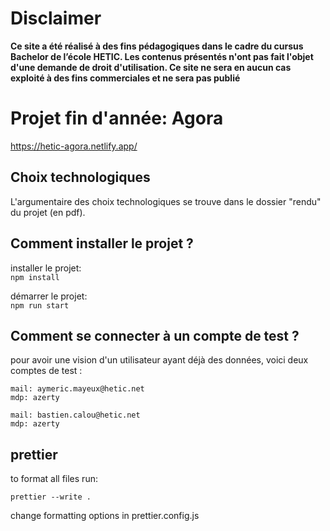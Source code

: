 # Disclaimer

**Ce site a été réalisé à des fins pédagogiques dans le cadre du cursus Bachelor de l’école HETIC. Les contenus présentés n'ont pas fait l'objet d'une demande de droit d'utilisation. Ce site ne sera en aucun cas exploité à des fins commerciales et ne sera pas publié**

# Projet fin d'année: Agora

https://hetic-agora.netlify.app/

## Choix technologiques

L'argumentaire des choix technologiques se trouve dans le dossier "rendu" du projet (en pdf).

## Comment installer le projet ?

installer le projet:  
`npm install`

démarrer le projet:  
`npm run start`

## Comment se connecter à un compte de test ?

pour avoir une vision d'un utilisateur ayant déjà des données, voici deux comptes de test :

```
mail: aymeric.mayeux@hetic.net
mdp: azerty
```

```
mail: bastien.calou@hetic.net
mdp: azerty

```

## prettier

to format all files run:

`prettier --write .`

change formatting options in prettier.config.js
